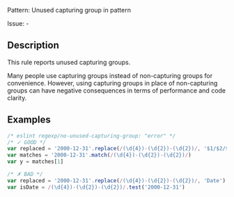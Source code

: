 Pattern: Unused capturing group in pattern

Issue: -

## Description

This rule reports unused capturing groups.

Many people use capturing groups instead of non-capturing groups for convenience. However, using capturing groups in place of non-capturing groups can have negative consequences in terms of performance and code clarity.

## Examples

```js
/* eslint regexp/no-unused-capturing-group: "error" */
/* ✓ GOOD */
var replaced = '2000-12-31'.replace(/(\d{4})-(\d{2})-(\d{2})/, '$1/$2/$3')
var matches = '2000-12-31'.match(/(\d{4})-(\d{2})-(\d{2})/)
var y = matches[1]

/* ✗ BAD */
var replaced = '2000-12-31'.replace(/(\d{4})-(\d{2})-(\d{2})/, 'Date')
var isDate = /(\d{4})-(\d{2})-(\d{2})/.test('2000-12-31')
```
